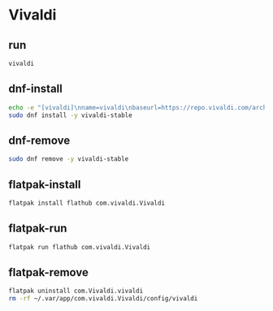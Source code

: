 # Vivaldi

## run
```sh
vivaldi
```

## dnf-install
```sh
echo -e "[vivaldi]\nname=vivaldi\nbaseurl=https://repo.vivaldi.com/archive/rpm/x86_64\nenabled=1\ngpgcheck=1\ngpgkey=https://repo.vivaldi.com/archive/linux_signing_key.pub" | sudo tee /etc/yum.repos.d/vivaldi.repo > /dev/null
sudo dnf install -y vivaldi-stable
```

## dnf-remove
```sh
sudo dnf remove -y vivaldi-stable
```

## flatpak-install
```sh
flatpak install flathub com.vivaldi.Vivaldi
```

## flatpak-run
```sh
flatpak run flathub com.vivaldi.Vivaldi
```

## flatpak-remove
```sh
flatpak uninstall com.Vivaldi.vivaldi
rm -rf ~/.var/app/com.vivaldi.Vivaldi/config/vivaldi
```

